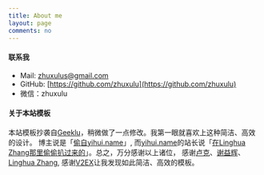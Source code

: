 ```yaml
---
title: About me
layout: page
comments: no
---
```

#### 联系我

+ Mail: <zhuxulus@gmail.com>
+ GitHub: [https://github.com/zhuxulu](https://github.com/zhuxulu)
+ 微信：zhuxulu


#### 关于本站模板

本站模板抄袭自[Geeklu](http://geeklu.com)，稍微做了一点修改。我第一眼就喜欢上这种简洁、高效的设计。
博主说是「[偷自yihui.name](http://v2ex.com/t/32314#reply36)」,
而[yihui.name](http://yihui.name)的站长说「[在Linghua Zhang那里偷偷扒过来的](http://yihui.name/cn/about/)」。总之，万分感谢以上诸位，
感谢[卢克](http://geeklu.com)、[谢益辉](http://yihui.name/)、[Linghua Zhang](http://lhzhang.com/),
感谢[V2EX](http://v2ex.com)让我发现如此简洁、高效的模板。



